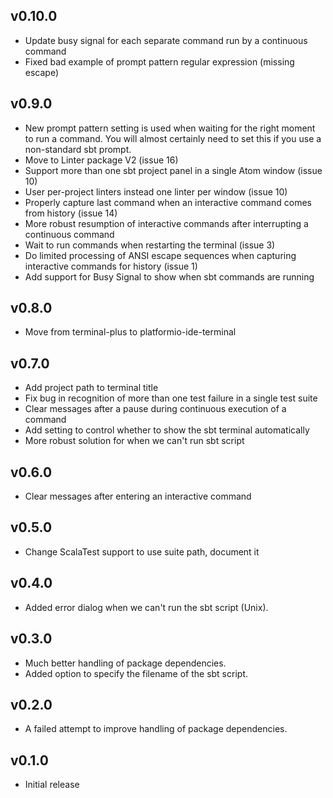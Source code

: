 ## v0.10.0
- Update busy signal for each separate command run by a continuous command
- Fixed bad example of prompt pattern regular expression (missing escape)

## v0.9.0
* New prompt pattern setting is used when waiting for the right moment to run a command. You will almost certainly need to set this if you use a non-standard sbt prompt.
* Move to Linter package V2 (issue 16)
* Support more than one sbt project panel in a single Atom window (issue 10)
* User per-project linters instead one linter per window (issue 10)
* Properly capture last command when an interactive command comes from history (issue 14)
* More robust resumption of interactive commands after interrupting a continuous command
* Wait to run commands when restarting the terminal (issue 3)
* Do limited processing of ANSI escape sequences when capturing interactive commands for history (issue 1)
* Add support for Busy Signal to show when sbt commands are running

## v0.8.0
* Move from terminal-plus to platformio-ide-terminal

## v0.7.0
* Add project path to terminal title
* Fix bug in recognition of more than one test failure in a single test suite
* Clear messages after a pause during continuous execution of a command
* Add setting to control whether to show the sbt terminal automatically
* More robust solution for when we can't run sbt script

## v0.6.0
* Clear messages after entering an interactive command

## v0.5.0
* Change ScalaTest support to use suite path, document it

## v0.4.0
* Added error dialog when we can't run the sbt script (Unix).

## v0.3.0
* Much better handling of package dependencies.
* Added option to specify the filename of the sbt script.

## v0.2.0
* A failed attempt to improve handling of package dependencies.

## v0.1.0
* Initial release
